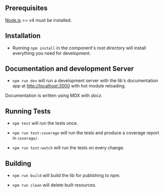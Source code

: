 ## Prerequisites

[Node.js](http://nodejs.org/) >= v4 must be installed.

## Installation

- Running `npm install` in the component's root directory will install everything you need for development.

## Documentation and development Server

- `npm run dev` will run a development server with the lib's documentation app at [http://localhost:3000](http://localhost:3000) with hot module reloading.

Documentation is written using MDX with *docz*.

## Running Tests

- `npm test` will run the tests once.

- `npm run test:coverage` will run the tests and produce a coverage report in `coverage/`.

- `npm run test:watch` will run the tests on every change.

## Building

- `npm run build` will build the lib for publishing to npm.

- `npm run clean` will delete built resources.
